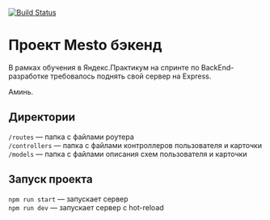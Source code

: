 [![Build Status](https://i.imgur.com/jpIZtTM.png)](https://praktikum.yandex.ru/profile/web/)

# Проект Mesto бэкенд

В рамках обучения в Яндекс.Практикум на спринте по BackEnd-разработке требовалось поднять свой сервер на Express.

Аминь. 
## Директории

`/routes` — папка с файлами роутера  
`/controllers` — папка с файлами контроллеров пользователя и карточки   
`/models` — папка с файлами описания схем пользователя и карточки  

## Запуск проекта

`npm run start` — запускает сервер   
`npm run dev` — запускает сервер с hot-reload
